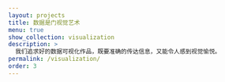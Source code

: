 ```yaml
---
layout: projects
title: 数据是门视觉艺术
menu: true
show_collection: visualization
description: >
  我们追求好的数据可视化作品，既要准确的传达信息，又能令人感到视觉愉悦。
permalink: /visualization/
order: 3
---
```

